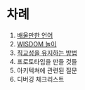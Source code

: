 # 차례

1. [배울만한 언어](https://www.gitbook.com/book/c815c601c900/-/edit#/edit/master/chapter1.md)
2. [WISDOM 놀이](https://www.gitbook.com/book/c815c601c900/-/edit#/edit/master/wisdom_play.md)
3. [직교성을 유지하는 방법](https://www.gitbook.com/book/c815c601c900/-/edit#/edit/master/c9c1_ad50_c131_c744_c720_c9c0_d558_b294_bc29_bc95.md)
4. 프로토타입을 만들 것들
5. 아키텍쳐에 관련된 질문
6. 디버깅 체크리스트